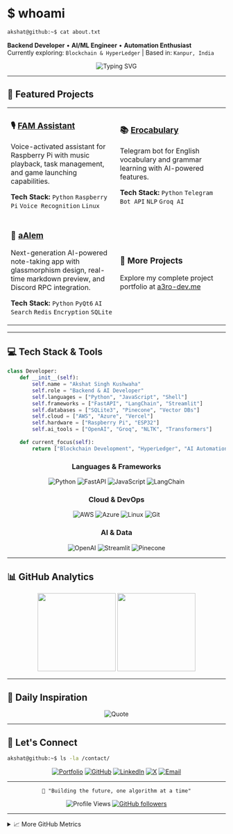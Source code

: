# $ whoami

```bash
akshat@github:~$ cat about.txt
```

**Backend Developer** • **AI/ML Engineer** • **Automation Enthusiast**  
Currently exploring: `Blockchain & HyperLedger` | Based in: `Kanpur, India`

<div align="center">

![Typing SVG](https://readme-typing-svg.herokuapp.com?font=JetBrains+Mono&size=16&duration=3000&pause=1000&color=00D9FF&center=true&vCenter=true&multiline=true&width=600&height=100&lines=Backend+%7C+Automation+%7C+AI+Developer;Building+intelligent+systems+and+automation+tools;Passionate+about+clean+code+and+innovation)

</div>

---

## 🚀 Featured Projects

<table>
<tr>
<td width="50%">

### 🎙️ [FAM Assistant](https://github.com/a3ro-dev)
Voice-activated assistant for Raspberry Pi with music playback, task management, and game launching capabilities.

**Tech Stack:** `Python` `Raspberry Pi` `Voice Recognition` `Linux`

</td>
<td width="50%">

### 📚 [Erocabulary](https://github.com/a3ro-dev)
Telegram bot for English vocabulary and grammar learning with AI-powered features.

**Tech Stack:** `Python` `Telegram Bot API` `NLP` `Groq AI`

</td>
</tr>
<tr>
<td width="50%">

### 📝 [aAlem](https://github.com/a3ro-dev/aAlem)
Next-generation AI-powered note-taking app with glassmorphism design, real-time markdown preview, and Discord RPC integration.

**Tech Stack:** `Python` `PyQt6` `AI Search` `Redis` `Encryption` `SQLite`

</td>
<td width="50%">

### 🔗 More Projects
Explore my complete project portfolio at [a3ro-dev.me](https://a3ro-dev.me/projects)

</td>
</tr>
</table>

---

## 💻 Tech Stack & Tools

```python
class Developer:
    def __init__(self):
        self.name = "Akshat Singh Kushwaha"
        self.role = "Backend & AI Developer"
        self.languages = ["Python", "JavaScript", "Shell"]
        self.frameworks = ["FastAPI", "LangChain", "Streamlit"]
        self.databases = ["SQLite3", "Pinecone", "Vector DBs"]
        self.cloud = ["AWS", "Azure", "Vercel"]
        self.hardware = ["Raspberry Pi", "ESP32"]
        self.ai_tools = ["OpenAI", "Groq", "NLTK", "Transformers"]
    
    def current_focus(self):
        return ["Blockchain Development", "HyperLedger", "AI Automation"]
```

<div align="center">

### Languages & Frameworks
![Python](https://img.shields.io/badge/-Python-3776AB?style=flat-square&logo=python&logoColor=white)
![FastAPI](https://img.shields.io/badge/-FastAPI-009688?style=flat-square&logo=fastapi&logoColor=white)
![JavaScript](https://img.shields.io/badge/-JavaScript-F7DF1E?style=flat-square&logo=javascript&logoColor=black)
![LangChain](https://img.shields.io/badge/-LangChain-000000?style=flat-square&logo=chainlink&logoColor=white)

### Cloud & DevOps
![AWS](https://img.shields.io/badge/-AWS-232F3E?style=flat-square&logo=amazon-aws&logoColor=white)
![Azure](https://img.shields.io/badge/-Azure-0089D0?style=flat-square&logo=microsoft-azure&logoColor=white)
![Linux](https://img.shields.io/badge/-Linux-FCC624?style=flat-square&logo=linux&logoColor=black)
![Git](https://img.shields.io/badge/-Git-F05032?style=flat-square&logo=git&logoColor=white)

### AI & Data
![OpenAI](https://img.shields.io/badge/-OpenAI-412991?style=flat-square&logo=openai&logoColor=white)
![Streamlit](https://img.shields.io/badge/-Streamlit-FF4B4B?style=flat-square&logo=streamlit&logoColor=white)
![Pinecone](https://img.shields.io/badge/-Pinecone-000000?style=flat-square&logo=pinecone&logoColor=white)

</div>

---

## 📊 GitHub Analytics

<div align="center">
  <img height="180em" src="https://github-readme-stats.vercel.app/api?username=a3ro-dev&show_icons=true&theme=tokyonight&include_all_commits=true&count_private=true"/>
  <img height="180em" src="https://github-readme-stats.vercel.app/api/top-langs/?username=a3ro-dev&layout=compact&theme=tokyonight"/>
</div>

---

## 🌟 Daily Inspiration

<div align="center">

![Quote](https://quotes-github-readme.vercel.app/api?type=horizontal&theme=tokyonight)

</div>

---

## 🤝 Let's Connect

```bash
akshat@github:~$ ls -la /contact/
```

<div align="center">

[![Portfolio](https://img.shields.io/badge/Portfolio-a3ro--dev.me-00D9FF?style=for-the-badge&logo=vercel&logoColor=white)](https://a3ro-dev.me)
[![GitHub](https://img.shields.io/badge/GitHub-a3ro--dev-181717?style=for-the-badge&logo=github&logoColor=white)](https://github.com/a3ro-dev)
[![LinkedIn](https://img.shields.io/badge/LinkedIn-Akshat%20Singh%20Kushwaha-0A66C2?style=for-the-badge&logo=linkedin&logoColor=white)](https://www.linkedin.com/in/akshat-singh-kushwaha/)
[![X](https://img.shields.io/badge/X-@a3rodev-000000?style=for-the-badge&logo=x&logoColor=white)](https://x.com/a3rodev)
[![Email](https://img.shields.io/badge/Email-akshatsingh14372@outlook.com-D14836?style=for-the-badge&logo=gmail&logoColor=white)](mailto:akshatsingh14372@outlook.com)

</div>

---

<div align="center">

```
🚀 "Building the future, one algorithm at a time"
```

![Profile Views](https://komarev.com/ghpvc/?username=a3ro-dev&color=00D9FF&style=flat-square&label=Profile+Views)
[![GitHub followers](https://img.shields.io/github/followers/a3ro-dev?style=flat-square&color=00D9FF)](https://github.com/a3ro-dev)

</div>

---

<details>
<summary>📈 More GitHub Metrics</summary>
<br>

![Activity Graph](https://github-readme-activity-graph.vercel.app/graph?username=a3ro-dev&theme=tokyo-night&hide_border=true)

</details>
